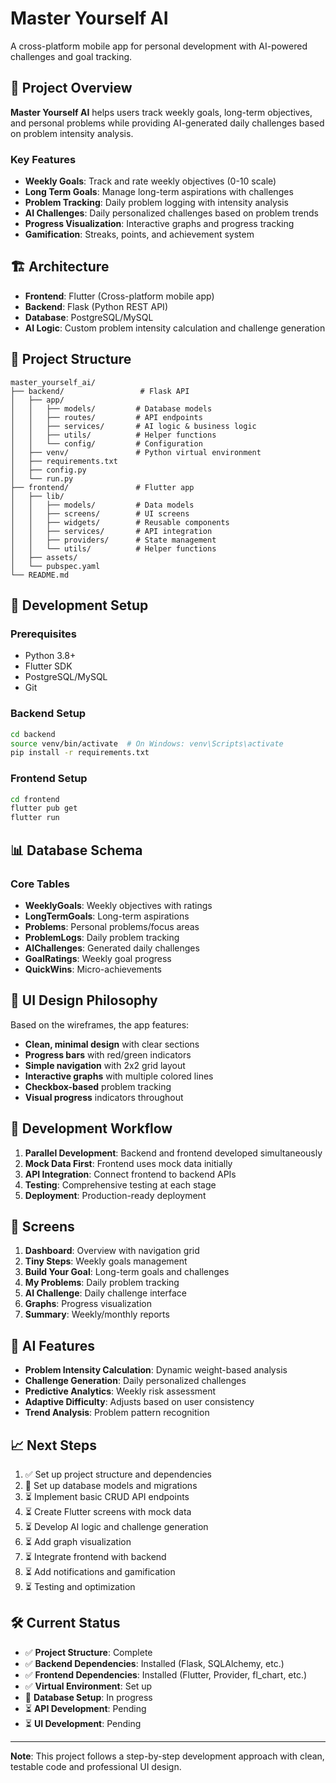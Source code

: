 # Master Yourself AI

A cross-platform mobile app for personal development with AI-powered challenges and goal tracking.

## 🎯 Project Overview

**Master Yourself AI** helps users track weekly goals, long-term objectives, and personal problems while providing AI-generated daily challenges based on problem intensity analysis.

### Key Features
- **Weekly Goals**: Track and rate weekly objectives (0-10 scale)
- **Long Term Goals**: Manage long-term aspirations with challenges
- **Problem Tracking**: Daily problem logging with intensity analysis
- **AI Challenges**: Daily personalized challenges based on problem trends
- **Progress Visualization**: Interactive graphs and progress tracking
- **Gamification**: Streaks, points, and achievement system

## 🏗️ Architecture

- **Frontend**: Flutter (Cross-platform mobile app)
- **Backend**: Flask (Python REST API)
- **Database**: PostgreSQL/MySQL
- **AI Logic**: Custom problem intensity calculation and challenge generation

## 📁 Project Structure

```
master_yourself_ai/
├── backend/                 # Flask API
│   ├── app/
│   │   ├── models/         # Database models
│   │   ├── routes/         # API endpoints
│   │   ├── services/       # AI logic & business logic
│   │   ├── utils/          # Helper functions
│   │   └── config/         # Configuration
│   ├── venv/               # Python virtual environment
│   ├── requirements.txt
│   ├── config.py
│   └── run.py
├── frontend/               # Flutter app
│   ├── lib/
│   │   ├── models/         # Data models
│   │   ├── screens/        # UI screens
│   │   ├── widgets/        # Reusable components
│   │   ├── services/       # API integration
│   │   ├── providers/      # State management
│   │   └── utils/          # Helper functions
│   ├── assets/
│   └── pubspec.yaml
└── README.md
```

## 🚀 Development Setup

### Prerequisites
- Python 3.8+
- Flutter SDK
- PostgreSQL/MySQL
- Git

### Backend Setup
```bash
cd backend
source venv/bin/activate  # On Windows: venv\Scripts\activate
pip install -r requirements.txt
```

### Frontend Setup
```bash
cd frontend
flutter pub get
flutter run
```

## 📊 Database Schema

### Core Tables
- **WeeklyGoals**: Weekly objectives with ratings
- **LongTermGoals**: Long-term aspirations
- **Problems**: Personal problems/focus areas
- **ProblemLogs**: Daily problem tracking
- **AIChallenges**: Generated daily challenges
- **GoalRatings**: Weekly goal progress
- **QuickWins**: Micro-achievements

## 🎨 UI Design Philosophy

Based on the wireframes, the app features:
- **Clean, minimal design** with clear sections
- **Progress bars** with red/green indicators
- **Simple navigation** with 2x2 grid layout
- **Interactive graphs** with multiple colored lines
- **Checkbox-based** problem tracking
- **Visual progress** indicators throughout

## 🔄 Development Workflow

1. **Parallel Development**: Backend and frontend developed simultaneously
2. **Mock Data First**: Frontend uses mock data initially
3. **API Integration**: Connect frontend to backend APIs
4. **Testing**: Comprehensive testing at each stage
5. **Deployment**: Production-ready deployment

## 📱 Screens

1. **Dashboard**: Overview with navigation grid
2. **Tiny Steps**: Weekly goals management
3. **Build Your Goal**: Long-term goals and challenges
4. **My Problems**: Daily problem tracking
5. **AI Challenge**: Daily challenge interface
6. **Graphs**: Progress visualization
7. **Summary**: Weekly/monthly reports

## 🤖 AI Features

- **Problem Intensity Calculation**: Dynamic weight-based analysis
- **Challenge Generation**: Daily personalized challenges
- **Predictive Analytics**: Weekly risk assessment
- **Adaptive Difficulty**: Adjusts based on user consistency
- **Trend Analysis**: Problem pattern recognition

## 📈 Next Steps

1. ✅ Set up project structure and dependencies
2. 🔄 Set up database models and migrations
3. ⏳ Implement basic CRUD API endpoints
4. ⏳ Create Flutter screens with mock data
5. ⏳ Develop AI logic and challenge generation
6. ⏳ Add graph visualization
7. ⏳ Integrate frontend with backend
8. ⏳ Add notifications and gamification
9. ⏳ Testing and optimization

## 🛠️ Current Status

- ✅ **Project Structure**: Complete
- ✅ **Backend Dependencies**: Installed (Flask, SQLAlchemy, etc.)
- ✅ **Frontend Dependencies**: Installed (Flutter, Provider, fl_chart, etc.)
- ✅ **Virtual Environment**: Set up
- 🔄 **Database Setup**: In progress
- ⏳ **API Development**: Pending
- ⏳ **UI Development**: Pending

---

**Note**: This project follows a step-by-step development approach with clean, testable code and professional UI design.
